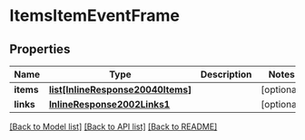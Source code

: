 # ItemsItemEventFrame

## Properties
Name | Type | Description | Notes
------------ | ------------- | ------------- | -------------
**items** | [**list[InlineResponse20040Items]**](InlineResponse20040Items.md) |  | [optional] 
**links** | [**InlineResponse2002Links1**](InlineResponse2002Links1.md) |  | [optional] 

[[Back to Model list]](../README.md#documentation-for-models) [[Back to API list]](../README.md#documentation-for-api-endpoints) [[Back to README]](../README.md)


